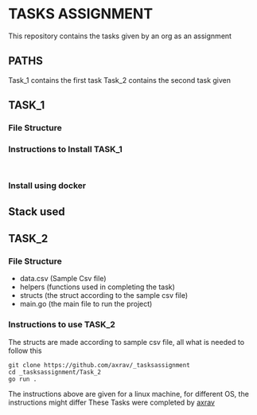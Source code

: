 # TASKS ASSIGNMENT
This repository contains the tasks given by an org as an assignment


## PATHS
Task_1 contains the first task 
Task_2 contains the second task given 


## TASK_1

### File Structure

### Instructions to Install TASK_1
``` console


```

### Install using docker

## Stack used




## TASK_2

### File Structure
- data.csv (Sample Csv file)
- helpers (functions used in completing the task)
- structs (the struct according to the sample csv file)
- main.go (the main file to run the project)

### Instructions to use TASK_2
The structs are made according to sample csv file, all what is needed to follow this

``` console_
git clone https://github.com/axrav/_tasksassignment
cd _tasksassignment/Task_2
go run .
```



The instructions above are given for a linux machine, for different OS, the instructions might differ
These Tasks were completed by [axrav]("https://github.com/axrav)

